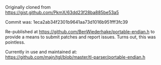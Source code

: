 Originally cloned from https://gist.github.com/PkmX/63dd23f28ba885be53a5

Commit was: 1eca2ab34f2301b9641aa73d1016b951fff3fc39

Re-published at https://github.com/BenWiederhake/portable-endian.h to provide a means to submit patches and report issues.
Turns out, this was pointless.

Currently in use and maintained at:
https://github.com/majn/tgl/blob/master/tl-parser/portable-endian.h
